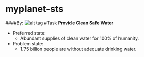 myplanet-sts
============
####By:
![alt tag](https://raw.github.com/mtamer/myplanet-sts/master/soul-logo.png)
#Task
**Provide Clean Safe Water**
* Preferred state: 
  * Abundant supplies of clean water for 100% of humanity.
* Problem state:
  * 1.75 billion people are without adequate drinking water. 
